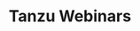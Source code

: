 ---
title: "Tanzu Webinars"
type: "tv-show"
# streaming: "twitch"
id: "webinars"
description: "Live or on-demand online seminars"
image: "/images/tv/shows/tanzu-webinars.png"
weight: 6
noPast: true
menu:
    main:
        parent: "tv"
        weight: 9
---